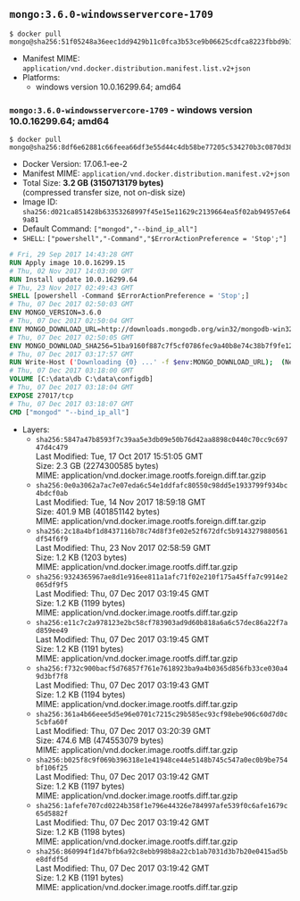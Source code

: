 ## `mongo:3.6.0-windowsservercore-1709`

```console
$ docker pull mongo@sha256:51f05248a36eec1dd9429b11c0fca3b53ce9b06625cdfca8223fbbd9b11e17e5
```

-	Manifest MIME: `application/vnd.docker.distribution.manifest.list.v2+json`
-	Platforms:
	-	windows version 10.0.16299.64; amd64

### `mongo:3.6.0-windowsservercore-1709` - windows version 10.0.16299.64; amd64

```console
$ docker pull mongo@sha256:8df6e62881c66feea66df3e55d44c4db58be77205c534270b3c0870d38aa8401
```

-	Docker Version: 17.06.1-ee-2
-	Manifest MIME: `application/vnd.docker.distribution.manifest.v2+json`
-	Total Size: **3.2 GB (3150713179 bytes)**  
	(compressed transfer size, not on-disk size)
-	Image ID: `sha256:d021ca851428b63353268997f45e15e11629c2139664ea5f02ab94957e649a81`
-	Default Command: `["mongod","--bind_ip_all"]`
-	`SHELL`: `["powershell","-Command","$ErrorActionPreference = 'Stop';"]`

```dockerfile
# Fri, 29 Sep 2017 14:43:28 GMT
RUN Apply image 10.0.16299.15
# Thu, 02 Nov 2017 14:03:00 GMT
RUN Install update 10.0.16299.64
# Thu, 23 Nov 2017 02:49:43 GMT
SHELL [powershell -Command $ErrorActionPreference = 'Stop';]
# Thu, 07 Dec 2017 02:50:03 GMT
ENV MONGO_VERSION=3.6.0
# Thu, 07 Dec 2017 02:50:04 GMT
ENV MONGO_DOWNLOAD_URL=http://downloads.mongodb.org/win32/mongodb-win32-x86_64-2008plus-ssl-3.6.0-signed.msi
# Thu, 07 Dec 2017 02:50:05 GMT
ENV MONGO_DOWNLOAD_SHA256=51ba9160f887c7f5cf0786fec9a40b8e74c38b7f9fe12923b0efae3bdfd34064
# Thu, 07 Dec 2017 03:17:57 GMT
RUN Write-Host ('Downloading {0} ...' -f $env:MONGO_DOWNLOAD_URL); 	(New-Object System.Net.WebClient).DownloadFile($env:MONGO_DOWNLOAD_URL, 'mongo.msi'); 		Write-Host ('Verifying sha256 ({0}) ...' -f $env:MONGO_DOWNLOAD_SHA256); 	if ((Get-FileHash mongo.msi -Algorithm sha256).Hash -ne $env:MONGO_DOWNLOAD_SHA256) { 		Write-Host 'FAILED!'; 		exit 1; 	}; 		Write-Host 'Installing ...'; 	Start-Process msiexec -Wait 		-ArgumentList @( 			'/i', 			'mongo.msi', 			'/quiet', 			'/qn', 			'INSTALLLOCATION=C:\mongodb', 			'ADDLOCAL=all' 		); 	$env:PATH = 'C:\mongodb\bin;' + $env:PATH; 	[Environment]::SetEnvironmentVariable('PATH', $env:PATH, [EnvironmentVariableTarget]::Machine); 		Write-Host 'Verifying install ...'; 	Write-Host '  mongo --version'; mongo --version; 	Write-Host '  mongod --version'; mongod --version; 		Write-Host 'Removing ...'; 	Remove-Item C:\mongodb\bin\*.pdb -Force; 	Remove-Item C:\windows\installer\*.msi -Force; 	Remove-Item mongo.msi -Force; 		Write-Host 'Complete.';
# Thu, 07 Dec 2017 03:18:00 GMT
VOLUME [C:\data\db C:\data\configdb]
# Thu, 07 Dec 2017 03:18:04 GMT
EXPOSE 27017/tcp
# Thu, 07 Dec 2017 03:18:07 GMT
CMD ["mongod" "--bind_ip_all"]
```

-	Layers:
	-	`sha256:5847a47b8593f7c39aa5e3db09e50b76d42aa8898c0440c70cc9c69747d4c479`  
		Last Modified: Tue, 17 Oct 2017 15:51:05 GMT  
		Size: 2.3 GB (2274300585 bytes)  
		MIME: application/vnd.docker.image.rootfs.foreign.diff.tar.gzip
	-	`sha256:0e0a3062a7ac7e07eda6c54e1ddfafc80550c98dd5e1933799f934bc4bdcf0ab`  
		Last Modified: Tue, 14 Nov 2017 18:59:18 GMT  
		Size: 401.9 MB (401851142 bytes)  
		MIME: application/vnd.docker.image.rootfs.foreign.diff.tar.gzip
	-	`sha256:2c18a4bf1d8437116b78c74d8f3fe02e52f672dfc5b9143279880561df54f6f9`  
		Last Modified: Thu, 23 Nov 2017 02:58:59 GMT  
		Size: 1.2 KB (1203 bytes)  
		MIME: application/vnd.docker.image.rootfs.diff.tar.gzip
	-	`sha256:9324365967ae8d1e916ee811a1afc71f02e210f175a45ffa7c9914e2065df9f5`  
		Last Modified: Thu, 07 Dec 2017 03:19:45 GMT  
		Size: 1.2 KB (1199 bytes)  
		MIME: application/vnd.docker.image.rootfs.diff.tar.gzip
	-	`sha256:e11c7c2a978123e2bc58cf783903ad9d60b818a6a6c57dec86a22f7ad859ee49`  
		Last Modified: Thu, 07 Dec 2017 03:19:45 GMT  
		Size: 1.2 KB (1191 bytes)  
		MIME: application/vnd.docker.image.rootfs.diff.tar.gzip
	-	`sha256:f732c900bacf5d76857f761e7618923ba9a4b0365d856fb33ce030a49d3bf7f8`  
		Last Modified: Thu, 07 Dec 2017 03:19:43 GMT  
		Size: 1.2 KB (1194 bytes)  
		MIME: application/vnd.docker.image.rootfs.diff.tar.gzip
	-	`sha256:361a4b66eee5d5e96e0701c7215c29b585ec93cf98ebe906c60d7d0c5cbfa60f`  
		Last Modified: Thu, 07 Dec 2017 03:20:39 GMT  
		Size: 474.6 MB (474553079 bytes)  
		MIME: application/vnd.docker.image.rootfs.diff.tar.gzip
	-	`sha256:b025f8c9f069b396318e1e41948ce44e5148b745c547a0ec0b9be754bf106f25`  
		Last Modified: Thu, 07 Dec 2017 03:19:42 GMT  
		Size: 1.2 KB (1197 bytes)  
		MIME: application/vnd.docker.image.rootfs.diff.tar.gzip
	-	`sha256:1afefe707cd0224b358f1e796e44326e784997afe539f0c6afe1679c65d5882f`  
		Last Modified: Thu, 07 Dec 2017 03:19:42 GMT  
		Size: 1.2 KB (1198 bytes)  
		MIME: application/vnd.docker.image.rootfs.diff.tar.gzip
	-	`sha256:860994f1d47bfb6a92c8ebb998b8a22cb1ab7031d3b7b20e0415ad5be8dfdf5d`  
		Last Modified: Thu, 07 Dec 2017 03:19:42 GMT  
		Size: 1.2 KB (1191 bytes)  
		MIME: application/vnd.docker.image.rootfs.diff.tar.gzip
